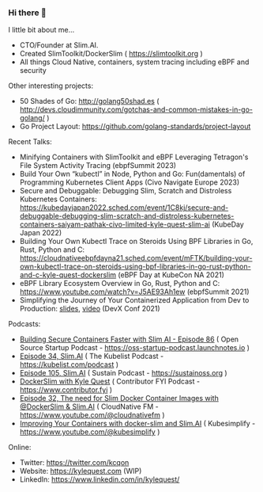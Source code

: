 ### Hi there 👋

I little bit about me... 

- CTO/Founder at Slim.AI.
- Created SlimToolkit/DockerSlim ( https://slimtoolkit.org )
- All things Cloud Native, containers, system tracing including eBPF and security


Other interesting projects:

- 50 Shades of Go: http://golang50shad.es ( http://devs.cloudimmunity.com/gotchas-and-common-mistakes-in-go-golang/ )
- Go Project Layout: https://github.com/golang-standards/project-layout


Recent Talks:

- Minifying Containers with SlimToolkit and eBPF Leveraging Tetragon's File System Activity Tracing (ebpfSummit 2023)
- Build Your Own “kubectl” in Node, Python and Go: Fun(damentals) of Programming Kubernetes Client Apps (Civo Navigate Europe 2023)
- Secure and Debuggable: Debugging Slim, Scratch and Distroless Kubernetes Containers: https://kubedayjapan2022.sched.com/event/1C8kj/secure-and-debuggable-debugging-slim-scratch-and-distroless-kubernetes-containers-saiyam-pathak-civo-limited-kyle-quest-slim-ai (KubeDay Japan 2022)
- Building Your Own Kubectl Trace on Steroids Using BPF Libraries in Go, Rust, Python and C: https://cloudnativeebpfdayna21.sched.com/event/mFTK/building-your-own-kubectl-trace-on-steroids-using-bpf-libraries-in-go-rust-python-and-c-kyle-quest-dockerslim (eBPF Day at KubeCon NA 2021)
- eBPF Library Ecosystem Overview in Go, Rust, Python and C: https://www.youtube.com/watch?v=J5AE93Ah1ew (ebpfSummit 2021)
- Simplifying the Journey of Your Containerized Application from Dev to Production: [slides](https://speakerdeck.com/kcq/simplifying-the-journey-of-your-containerized-application-from-dev-to-production), [video](https://www.youtube.com/watch?v=8iJ_6VUzk1I) (DevX Conf 2021)


Podcasts:

- [Building Secure Containers Faster with Slim AI - Episode 86](https://podcasters.spotify.com/pod/show/ossstartuppodcast/episodes/E86-Building-Secure-Containers-Faster-with-Slim-AI-e243j0i) ( Open Source Startup Podcast - https://oss-startup-podcast.launchnotes.io )
- [Episode 34, Slim.AI](https://www.heavybit.com/library/podcasts/the-kubelist-podcast/ep-34-slim-ai-with-kyle-quest-and-john-amaral) ( The Kubelist Podcast - https://kubelist.com/podcast )
- [Episode 105, Slim.AI](https://podcast.sustainoss.org/105) ( Sustain Podcast - https://sustainoss.org )
- [DockerSlim with Kyle Quest](https://www.contributor.fyi/dockerslim) ( Contributor FYI Podcast - https://www.contributor.fyi )
- [Episode 32, The need for Slim Docker Container Images with @DockerSlim & Slim.AI](https://www.youtube.com/watch?v=1o14tIEhZL0) ( CloudNative FM - https://www.youtube.com/@cloudnativefm )
- [Improving Your Containers with docker-slim and Slim.AI](https://www.youtube.com/watch?v=ql0UxDYJTMs) ( Kubesimplify - https://www.youtube.com/@kubesimplify )


Online:

- Twitter: https://twitter.com/kcqon
- Website: https://kylequest.com (WIP)
- LinkedIn: https://www.linkedin.com/in/kylequest/


